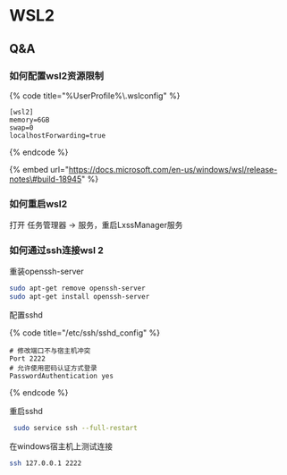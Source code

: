 # WSL2

## Q&A

### 如何配置wsl2资源限制

{% code title="%UserProfile%\\.wslconfig" %}
```text
[wsl2]
memory=6GB
swap=0
localhostForwarding=true
```
{% endcode %}

{% embed url="https://docs.microsoft.com/en-us/windows/wsl/release-notes\#build-18945" %}

### 如何重启wsl2

打开 任务管理器 -&gt; 服务，重启LxssManager服务

### 如何通过ssh连接wsl 2

重装openssh-server

```bash
sudo apt-get remove openssh-server
sudo apt-get install openssh-server
```

配置sshd

{% code title="/etc/ssh/sshd\_config" %}
```text
# 修改端口不与宿主机冲突
Port 2222
# 允许使用密码认证方式登录
PasswordAuthentication yes
```
{% endcode %}

重启sshd

```bash
 sudo service ssh --full-restart
```

在windows宿主机上测试连接

```bash
ssh 127.0.0.1 2222
```

